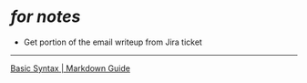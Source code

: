 # *for notes*

- Get portion of the email writeup from Jira ticket

---

[Basic Syntax | Markdown Guide](https://www.markdownguide.org/basic-syntax/)
